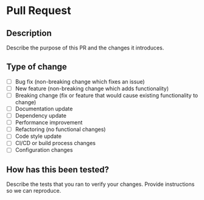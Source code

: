 # Pull Request

## Description
Describe the purpose of this PR and the changes it introduces.

## Type of change
- [ ] Bug fix (non-breaking change which fixes an issue)
- [ ] New feature (non-breaking change which adds functionality)
- [ ] Breaking change (fix or feature that would cause existing functionality to change)
- [ ] Documentation update
- [ ] Dependency update
- [ ] Performance improvement
- [ ] Refactoring (no functional changes)
- [ ] Code style update
- [ ] CI/CD or build process changes
- [ ] Configuration changes

## How has this been tested?
Describe the tests that you ran to verify your changes. Provide instructions so we can reproduce.

